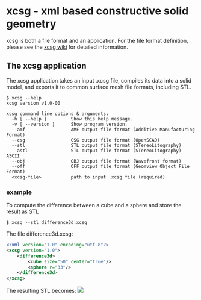 # xcsg - xml based constructive solid geometry
xcsg is both a file format and an application. For the file format definition, please see the [xcsg wiki](https://github.com/arnholm/xcsg/wiki) for detailed information.

## The xcsg application 

The xcsg application takes an input .xcsg file, compiles its data into a solid model, and exports it to common surface mesh file formats, including STL.

    $ xcsg --help
    xcsg version v1.0-00
    
    xcsg command line options & arguments:
      -h [ --help ]         Show this help message.
      -v [ --version ]      Show program version.
      --amf                 AMF output file format (Additive Manufacturing Format)
      --csg                 CSG output file format (OpenSCAD)
      --stl                 STL output file format (STereoLitography)
      --astl                STL output file format (STereoLitography) - ASCII
      --obj                 OBJ output file format (Wavefront format)
      --off                 OFF output file format (Geomview Object File Format)
      <xcsg-file>           path to input .xcsg file (required)


### example
To compute the difference between a cube and a sphere and store the result as STL

    $ xcsg --stl difference3d.xcsg

The file difference3d.xcsg:
```xml
<?xml version="1.0" encoding="utf-8"?>
<xcsg version="1.0">
    <difference3d>
        <cube size="50" center="true"/>
        <sphere r="33"/>
    </difference3d>
</xcsg>
```
The resulting STL becomes:
![](https://raw.githubusercontent.com/wiki/arnholm/xcsg/images/difference3d.png)

